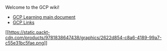 Welcome to the GCP wiki!
<!--
https://ecotrust-canada.github.io/markdown-toc/
-->
- [GCP Learning main document](https://github.com/bobbae/gcp/wiki/GCP-Learning)
- [GCP Links](https://github.com/bobbae/gcp/wiki/GCP-Learning-Links)

[[https://static.packt-cdn.com/products/9781838647438/graphics/2622d854-c8a6-4189-99a7-c55e31bc5fae.png]]